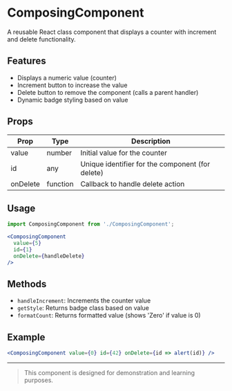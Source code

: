 # ComposingComponent

A reusable React class component that displays a counter with increment and delete functionality.

## Features
- Displays a numeric value (counter)
- Increment button to increase the value
- Delete button to remove the component (calls a parent handler)
- Dynamic badge styling based on value

## Props
| Prop      | Type     | Description                                      |
|-----------|----------|--------------------------------------------------|
| value     | number   | Initial value for the counter                    |
| id        | any      | Unique identifier for the component (for delete) |
| onDelete  | function | Callback to handle delete action                 |

## Usage
```jsx
import ComposingComponent from './ComposingComponent';

<ComposingComponent
  value={5}
  id={1}
  onDelete={handleDelete}
/>
```

## Methods
- `handleIncrement`: Increments the counter value
- `getStyle`: Returns badge class based on value
- `formatCount`: Returns formatted value (shows 'Zero' if value is 0)

## Example
```jsx
<ComposingComponent value={0} id={42} onDelete={id => alert(id)} />
```

---

> This component is designed for demonstration and learning purposes.
